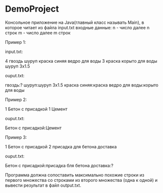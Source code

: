 # DemoProject
Консольное приложение на Java(главный класс называть Main), в которое читает из файла input.txt входные данные:
n - число
далее n строк
m - число
далее m строк

Пример 1:

input.txt:

4
гвоздь
шуруп
краска синяя
ведро для воды
3
краска
корыто для воды
шуруп 3х1.5

ouput.txt:

гвоздь:?
шуруп:шуруп 3х1.5
краска синяя:краска
ведро для воды:корыто для воды

Пример 2:

1
Бетон с присадкой
1
Цемент

ouput.txt:

Бетон с присадкой:Цемент

Пример 3:

1
Бетон с присадкой
2
присадка для бетона
доставка

ouput.txt:

Бетон с присадкой:присадка бля бетона
доставка:?

Программа должна сопоставить максимально похожие строки из первого множества со строками из второго множества (одна к одной) и вывести результат в файл output.txt.



